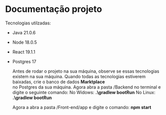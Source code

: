 # Documentação projeto 

Tecnologias utilzadas: 
* Java  21.0.6 
* Node 18.0.5 
* React 19.1.1 
* Postgres 17  
    

    Antes de rodar o projeto na sua máquina, observe se essas tecnologias existem na sua máquina. Quando todas as tecnologias estiverem baixadas, crie o banco de dados **Marktplace**  
  no Postgres da sua máquina. 
    Agora abra a pasta /Backend no terminal e digite o seguinte comando: 
          No Widows:  **.\gradlew bootRun** 
          No Linux:  **.\gradlew bootRun**
  
  Agora a abra a pasta /Front-end/app e digite o comando: **npm start**
